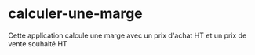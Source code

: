 # calculer-une-marge
Cette application calcule une marge avec un prix d'achat HT et un prix de vente souhaité HT
